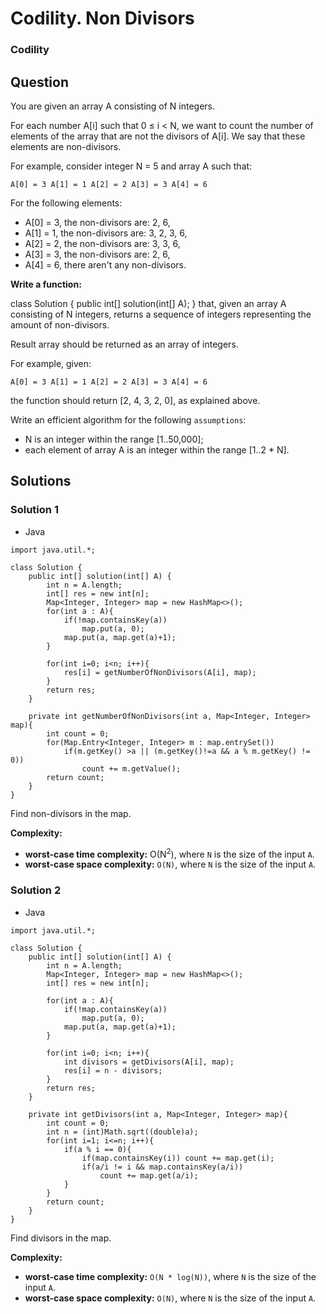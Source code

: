 # Codility. Non Divisors

### Codility

## Question

You are given an array A consisting of N integers.

For each number A[i] such that 0 ≤ i < N, we want to count the number of elements of the array that are not the divisors of A[i]. We say that these elements are non-divisors.

For example, consider integer N = 5 and array A such that:

`A[0] = 3 A[1] = 1 A[2] = 2 A[3] = 3 A[4] = 6`

For the following elements:

* A[0] = 3, the non-divisors are: 2, 6,
* A[1] = 1, the non-divisors are: 3, 2, 3, 6,
* A[2] = 2, the non-divisors are: 3, 3, 6,
* A[3] = 3, the non-divisors are: 2, 6,
* A[4] = 6, there aren't any non-divisors.

**Write a function:**

class Solution { public int[] solution(int[] A); }
that, given an array A consisting of N integers, returns a sequence of integers representing the amount of non-divisors.

Result array should be returned as an array of integers.

For example, given:

`A[0] = 3 A[1] = 1 A[2] = 2 A[3] = 3 A[4] = 6`

the function should return [2, 4, 3, 2, 0], as explained above.

Write an efficient algorithm for the following `assumptions`:

* N is an integer within the range [1..50,000];
* each element of array A is an integer within the range [1..2 * N].

## Solutions

### Solution 1

* Java
```
import java.util.*;

class Solution {
    public int[] solution(int[] A) {
        int n = A.length;
        int[] res = new int[n];
        Map<Integer, Integer> map = new HashMap<>();
        for(int a : A){
            if(!map.containsKey(a))
                map.put(a, 0);
            map.put(a, map.get(a)+1);
        }
        
        for(int i=0; i<n; i++){
            res[i] = getNumberOfNonDivisors(A[i], map);
        }
        return res;
    }
    
    private int getNumberOfNonDivisors(int a, Map<Integer, Integer> map){
        int count = 0;
        for(Map.Entry<Integer, Integer> m : map.entrySet())
            if(m.getKey() >a || (m.getKey()!=a && a % m.getKey() != 0))
                count += m.getValue();
        return count;
    }
}
```

Find non-divisors in the map.

**Complexity:**

* **worst-case time complexity:** O(N<sup>2</sup>), where `N` is the size of the input `A`.
* **worst-case space complexity:** `O(N)`, where `N` is the size of the input `A`.

### Solution 2

* Java
```
import java.util.*;

class Solution {
    public int[] solution(int[] A) {
        int n = A.length;
        Map<Integer, Integer> map = new HashMap<>();
        int[] res = new int[n];
        
        for(int a : A){
            if(!map.containsKey(a))
                map.put(a, 0);
            map.put(a, map.get(a)+1);
        }
        
        for(int i=0; i<n; i++){
            int divisors = getDivisors(A[i], map);
            res[i] = n - divisors;
        }
        return res;
    }
    
    private int getDivisors(int a, Map<Integer, Integer> map){
        int count = 0;
        int n = (int)Math.sqrt((double)a);
        for(int i=1; i<=n; i++){
            if(a % i == 0){
                if(map.containsKey(i)) count += map.get(i);
                if(a/i != i && map.containsKey(a/i))
                    count += map.get(a/i);
            }
        }
        return count;
    }
}
```

Find divisors in the map.

**Complexity:**

* **worst-case time complexity:** `O(N * log(N))`, where `N` is the size of the input `A`.
* **worst-case space complexity:** `O(N)`, where `N` is the size of the input `A`.